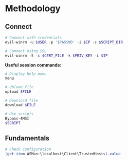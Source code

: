 # Methodology

## Connect

```powershell
# Connect with credentials
evil-winrm -u $USER -p '$PASSWD' -i $IP -s $SCRIPT_DIR

# Connect using SSL
evil-winrm -S -c $CERT_FILE -k $PRIV_KEY -i $IP
```

**Useful session commands:**

```powershell
# Display help menu
menu

# Upload file
upload $FILE

# Download file
download $FILE

# Use scripts
Bypass-4MSI
$SCRIPT
```

## Fundamentals

```powershell
# Check configuration
(get-item WSMan:\localhost\Client\TrustedHosts).value
```
